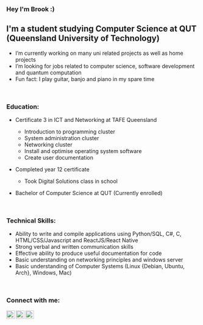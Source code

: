 ### Hey I'm Brook :)

## I'm a student studying Computer Science at QUT (Queensland University of Technology)
- I’m currently working on many uni related projects as well as home projects
- I’m looking for jobs related to computer science, software development and quantum computation
- Fun fact: I play guitar, banjo and piano in my spare time

<br />

### Education:
- Certificate 3 in ICT and Networking at TAFE Queensland
  - Introduction to programming cluster
  - System administration cluster
  - Networking cluster
  - Install and optimise operating system software
  - Create user documentation
  
- Completed year 12 certificate
  - Took Digital Solutions class in school

- Bachelor of Computer Science at QUT (Currently enrolled)

<br />

### Technical Skills:
- Ability to write and compile applications using Python/SQL, C#, C, HTML/CSS/Javascript and ReactJS/React Native
- Strong verbal and written communication skills
- Effective ability to produce useful documentation for code
- Basic understanding on networking principles and windows server
- Basic understanding of Computer Systems (Linux {Debian, Ubuntu, Arch}, Windows, Mac)


<br />

### Connect with me:

[<img align="left" alt="brook jeynes | LinkedIn" width="22px" src="https://cdn.jsdelivr.net/npm/simple-icons@v3/icons/linkedin.svg" />][linkedin]
[<img align="left" alt="brook jeynes | Gmail" width="22px" src="https://cdn.jsdelivr.net/npm/simple-icons@v3/icons/gmail.svg" />][email]
[<img align="left" alt="brook_jeynes | Instagram" width="22px" src="https://cdn.jsdelivr.net/npm/simple-icons@v3/icons/instagram.svg" />][instagram]

[linkedin]: https://www.linkedin.com/in/brook-jeynes-64556b210/
[email]: jeynesbrook@gmail.com
[instagram]: https://www.instagram.com/brook_jeynes/
